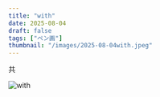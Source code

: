 ```yaml
---
title: "with"
date: 2025-08-04
draft: false
tags: ["ペン画"]
thumbnail: "/images/2025-08-04with.jpeg"
---
```


共

![with](/images/2025-08-04with.jpeg)